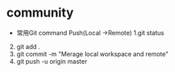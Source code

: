 # community

*  常用Git command
Push(Local ->Remote) 
1.git status 
2. git add . 
3. git commit -m "Merage local workspace and remote"
4. git push -u origin master

